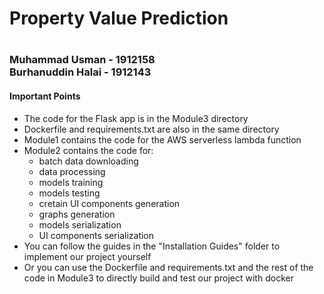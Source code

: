 <h1>Property Value Prediction<h1>
<h3>Muhammad Usman - 1912158<br>Burhanuddin Halai - 1912143</h3>
<h4>Important Points</h4>
<ul>
	<li>The code for the Flask app is in the Module3 directory</li>
	<li>Dockerfile and requirements.txt are also in the same directory</li>
	<li>Module1 contains the code for the AWS serverless lambda function</li>
	<li>
		Module2 contains the code for:
		<ul>
			<li>batch data downloading</li>
			<li>data processing</li>
			<li>models training</li>
			<li>models testing</li>
			<li>cretain UI components generation</li>
			<li>graphs generation</li>
			<li>models serialization</li>
			<li>UI components serialization</li>
		</ul>
	</li>
	<li>You can follow the guides in the "Installation Guides" folder to implement our project yourself</li>
	<li>Or you can use the Dockerfile and requirements.txt and the rest of the code in Module3 to directly build and test our project with docker</li>